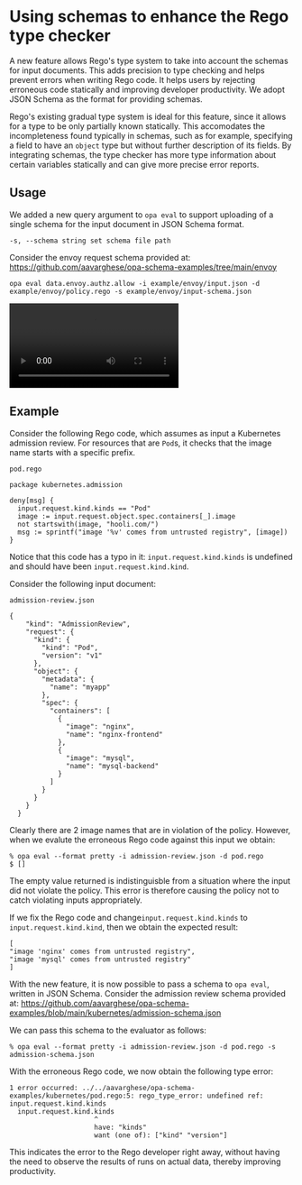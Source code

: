 # Using schemas to enhance the Rego type checker

A new feature allows Rego's type system to take into account the schemas for input documents. This adds precision to type checking and helps prevent errors when writing Rego code. It helps users by rejecting erroneous code statically and improving developer productivity. We adopt JSON Schema as the format for providing schemas.

Rego's existing gradual type system is ideal for this feature, since it allows for a type to be only partially known statically. This accomodates the incompleteness found typically in schemas, such as for example, specifying a field to have an `object` type but without further description of its fields. By integrating schemas, the type checker has more type information about certain variables statically and can give more precise error reports.

## Usage

We added a new query argument to `opa eval` to support uploading of a single schema for the input document in JSON Schema format.

```
-s, --schema string set schema file path
```

Consider the envoy request schema provided at: https://github.com/aavarghese/opa-schema-examples/tree/main/envoy

```
opa eval data.envoy.authz.allow -i example/envoy/input.json -d example/envoy/policy.rego -s example/envoy/input-schema.json
```

![Schema Demo](https://github.com/aavarghese/opa/blob/typeChecking/docs/content/OPATypeChecking_PR3053.mov)

## Example

Consider the following Rego code, which assumes as input a Kubernetes admission review. For resources that are `Pod`s, it checks that the image name
starts with a specific prefix.

`pod.rego`
```
package kubernetes.admission                                                

deny[msg] {                                                                
  input.request.kind.kinds == "Pod"                               
  image := input.request.object.spec.containers[_].image                    
  not startswith(image, "hooli.com/")                                       
  msg := sprintf("image '%v' comes from untrusted registry", [image])       
}
```

Notice that this code has a typo in it: `input.request.kind.kinds` is undefined and should have been `input.request.kind.kind`.

Consider the following input document:


`admission-review.json`
```
{
    "kind": "AdmissionReview",
    "request": {
      "kind": {
        "kind": "Pod",
        "version": "v1"
      },
      "object": {
        "metadata": {
          "name": "myapp"
        },
        "spec": {
          "containers": [
            {
              "image": "nginx",
              "name": "nginx-frontend"
            },
            {
              "image": "mysql",
              "name": "mysql-backend"
            }
          ]
        }
      }
    }
  }
  ```

  Clearly there are 2 image names that are in violation of the policy. However, when we evalute the erroneous Rego code against this input we obtain:
  ```
  % opa eval --format pretty -i admission-review.json -d pod.rego
  $ []
  ```

  The empty value returned is indistinguisble from a situation where the input did not violate the policy. This error is therefore causing the policy not to catch violating inputs appropriately.

  If we fix the Rego code and change`input.request.kind.kinds` to `input.request.kind.kind`, then we obtain the expected result:
  ```
  [
  "image 'nginx' comes from untrusted registry",
  "image 'mysql' comes from untrusted registry"
  ]
  ```

  With the new feature, it is now possible to pass a schema to `opa eval`, written in JSON Schema. Consider the admission review schema provided at:
  https://github.com/aavarghese/opa-schema-examples/blob/main/kubernetes/admission-schema.json

  We can pass this schema to the evaluator as follows:
  ```
  % opa eval --format pretty -i admission-review.json -d pod.rego -s admission-schema.json
  ```

  With the erroneous Rego code, we now obtain the following type error:
  ```
  1 error occurred: ../../aavarghese/opa-schema-examples/kubernetes/pod.rego:5: rego_type_error: undefined ref: input.request.kind.kinds
	input.request.kind.kinds
	                   ^
	                   have: "kinds"
	                   want (one of): ["kind" "version"]
  ```

  This indicates the error to the Rego developer right away, without having the need to observe the results of runs on actual data, thereby improving productivity.
